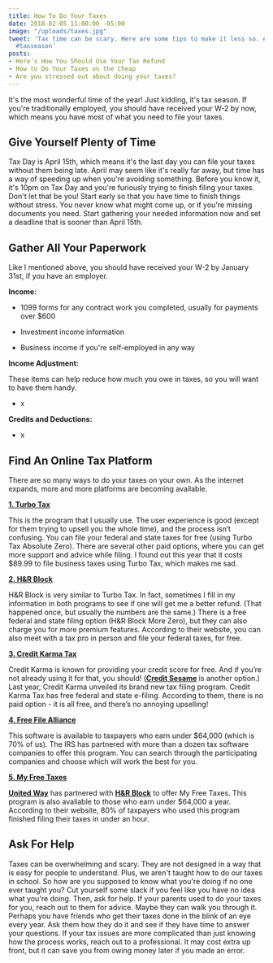 ```yaml
---
title: How To Do Your Taxes
date: 2018-02-05 11:00:00 -05:00
image: "/uploads/taxes.jpg"
tweet: 'Tax time can be scary. Here are some tips to make it less so. #taxes #money
  #taxseason'
posts:
- Here's How You Should Use Your Tax Refund
- How to Do Your Taxes on the Cheap
- Are you stressed out about doing your taxes?
---
```


It's the most wonderful time of the year! Just kidding, it's tax season. If you're traditionally employed, you should have received your W-2 by now, which means you have most of what you need to file your taxes.

## Give Yourself Plenty of Time

Tax Day is April 15th, which means it's the last day you can file your taxes without them being late. April may seem like it's really far away, but time has a way of speeding up when you're avoiding something. Before you know it, it's 10pm on Tax Day and you're furiously trying to finish filing your taxes. Don't let that be you! Start early so that you have time to finish things without stress. You never know what might come up, or if you're missing documents you need. Start gathering your needed information now and set a deadline that is sooner than April 15th.

## Gather All Your Paperwork

Like I mentioned above, you should have received your W-2 by January 31st, if you have an employer.

**Income:**

* 1099 forms for any contract work you completed, usually for payments over $600

* Investment income information

* Business income if you're self-employed in any way

**Income Adjustment:**

These items can help reduce how much you owe in taxes, so you will want to have them handy.

* x

**Credits and Deductions:**

* x

## Find An Online Tax Platform

There are so many ways to do your taxes on your own. As the internet expands, more and more platforms are becoming available.

**[1. Turbo Tax](https://turbotax.intuit.com/)**

This is the program that I usually use. The user experience is good (except for them trying to upsell you the whole time), and the process isn’t confusing. You can file your federal and state taxes for free (using Turbo Tax Absolute Zero). There are several other paid options, where you can get more support and advice while filing. I found out this year that it costs $89.99 to file business taxes using Turbo Tax, which makes me sad.

**[2. H&R Block](https://www.hrblock.com/)**

H&R Block is very similar to Turbo Tax. In fact, sometimes I fill in my information in both programs to see if one will get me a better refund. (That happened once, but usually the numbers are the same.) There is a free federal and state filing option (H&R Block More Zero), but they can also charge you for more premium features. According to their website, you can also meet with a tax pro in person and file your federal taxes, for free.

**[3. Credit Karma Tax](https://www.creditkarma.com/tax)**

Credit Karma is known for providing your credit score for free. And if you’re not already using it for that, you should! (**[Credit Sesame](http://creditsesame.go2cloud.org/aff_c?offer_id=23&aff_id=14)** is another option.) Last year, Credit Karma unveiled its brand new tax filing program. Credit Karma Tax has free federal and state e-filing. According to them, there is no paid option - it is all free, and there’s no annoying upselling!

**[4. Free File Alliance](https://www.irs.gov/uac/free-file-do-your-federal-taxes-for-free)**

This software is available to taxpayers who earn under $64,000 (which is 70% of us). The IRS has partnered with more than a dozen tax software companies to offer this program. You can search through the participating companies and choose which will work the best for you.

**[5. My Free Taxes](http://www.unitedway.org/myfreetaxes/)**

**[United Way](http://www.unitedway.org/)** has partnered with **[H&R Block](https://www.hrblock.com/)** to offer My Free Taxes. This program is also available to those who earn under $64,000 a year. According to their website, 80% of taxpayers who used this program finished filing their taxes in under an hour.

## Ask For Help

Taxes can be overwhelming and scary. They are not designed in a way that is easy for people to understand. Plus, we aren't taught how to do our taxes in school. So how are you supposed to know what you're doing if no one ever taught you? Cut yourself some slack if you feel like you have no idea what you're doing. Then, ask for help. If your parents used to do your taxes for you, reach out to them for advice. Maybe they can walk you through it. Perhaps you have friends who get their taxes done in the blink of an eye every year. Ask them how they do it and see if they have time to answer your questions. If your tax issues are more complicated than just knowing how the process works, reach out to a professional. It may cost extra up front, but it can save you from owing money later if you made an error.
